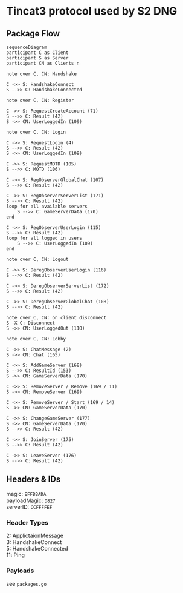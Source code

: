 # Tincat3 protocol used by S2 DNG

## Package Flow

```mermaid
sequenceDiagram
participant C as Client
participant S as Server
participant CN as Clients n

note over C, CN: Handshake

C ->> S: HandshakeConnect
S -->> C: HandshakeConnected

note over C, CN: Register

C ->> S: RequestCreateAccount (71)
S -->> C: Result (42)
S ->> CN: UserLoggedIn (109)

note over C, CN: Login

C ->> S: RequestLogin (4)
S -->> C: Result (42)
S ->> CN: UserLoggedIn (109)

C ->> S: RequestMOTD (105)
S -->> C: MOTD (106)

C ->> S: RegObserverGlobalChat (107)
S -->> C: Result (42)

C ->> S: RegObserverServerList (171)
S -->> C: Result (42)
loop for all available servers
    S -->> C: GameServerData (170)
end

C ->> S: RegObserverUserLogin (115)
S -->> C: Result (42)
loop for all logged in users
    S -->> C: UserLoggedIn (109)
end

note over C, CN: Logout

C ->> S: DeregObserverUserLogin (116)
S -->> C: Result (42)

C ->> S: DeregObserverServerList (172)
S -->> C: Result (42)

C ->> S: DeregObserverGlobalChat (108)
S -->> C: Result (42)

note over C, CN: on client disconnect
S -X C: Disconnect
S ->> CN: UserLoggedOut (110)

note over C, CN: Lobby

C ->> S: ChatMessage (2)
S ->> CN: Chat (165)

C ->> S: AddGameServer (168)
S -->> C: ResultId (153)
S ->> CN: GameServerData (170)

C ->> S: RemoveServer / Remove (169 / 11)
S ->> CN: RemoveServer (169)

C ->> S: RemoveServer / Start (169 / 14)
S ->> CN: GameServerData (170)

C ->> S: ChangeGameServer (177)
S ->> CN: GameServerData (170)
S -->> C: Result (42)

C ->> S: JoinServer (175)
S -->> C: Result (42)

C ->> S: LeaveServer (176)
S -->> C: Result (42)
```

## Headers & IDs

magic: `EFFBBADA` \
payloadMagic: `D827` \
serverID: `CCFFFFEF`

### Header Types

2: ApplictaionMessage \
3: HandshakeConnect \
5: HandshakeConnected \
11: Ping

### Payloads

see `packages.go`
